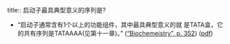 title:: 启动子最具典型意义的序列是?

- “启动子通常含有1个以上的功能组件，其中最具典型意义的就 是TATA盒，它的共有序列是TATAAAA(见第十一章)。” ([“Biochemeistry”, p. 352](zotero://select/library/items/5LP9YZZU)) ([pdf](zotero://open-pdf/library/items/2MLGCVRM?page=352&annotation=49C5C84C))